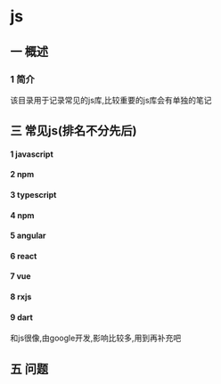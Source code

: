 # js
## 一 概述
### 1 简介
该目录用于记录常见的js库,比较重要的js库会有单独的笔记
## 三 常见js(排名不分先后)
#### 1 javascript
#### 2 npm
#### 3 typescript
#### 4 npm
#### 5 angular
#### 6 react
#### 7 vue
#### 8 rxjs
#### 9 dart
和js很像,由google开发,影响比较多,用到再补充吧
## 五 问题
